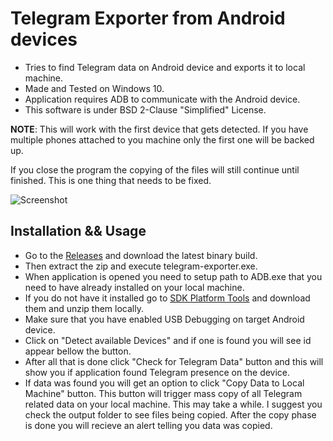 # Telegram Exporter from Android devices

- Tries to find Telegram data on Android device and exports it to local machine.
- Made and Tested on Windows 10.
- Application requires ADB to communicate with the Android device.
- This software is under BSD 2-Clause "Simplified" License.

**NOTE**: This will work with the first device that gets detected. If you have multiple
phones attached to you machine only the first one will be backed up.

If you close the program the copying of the files will still continue until finished. This
is one thing that needs to be fixed.

![Screenshot](https://github.com/mitjafelicijan/telegram-exporter/assets/296714/286509ad-1345-4499-8c21-2b0949100a34)

## Installation && Usage

- Go to the [Releases](https://github.com/mitjafelicijan/telegram-exporter/releases) and
  download the latest binary build.
- Then extract the zip and execute telegram-exporter.exe.
- When application is opened you need to setup path to ADB.exe that you need to have already
  installed on your local machine.
- If you do not have it installed go to [SDK Platform Tools](https://developer.android.com/tools/releases/platform-tools)
  and download them and unzip them locally.
- Make sure that you have enabled USB Debugging on target Android device.
- Click on "Detect available Devices" and if one is found you will see id appear bellow the button.
- After all that is done click "Check for Telegram Data" button and this will show you if 
  application found Telegram presence on the device.
- If data was found you will get an option to click "Copy Data to Local Machine"
  button. This button will trigger mass copy of all Telegram related data on your local
  machine. This may take a while. I suggest you check the output folder to see files
  being copied. After the copy phase is done you will recieve an alert telling you
  data was copied.
